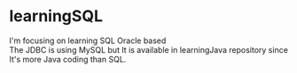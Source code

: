 # learningSQL
I'm focusing on learning SQL Oracle based
<br>
The JDBC is using MySQL but It is available in learningJava repository since It's more Java coding than SQL.
